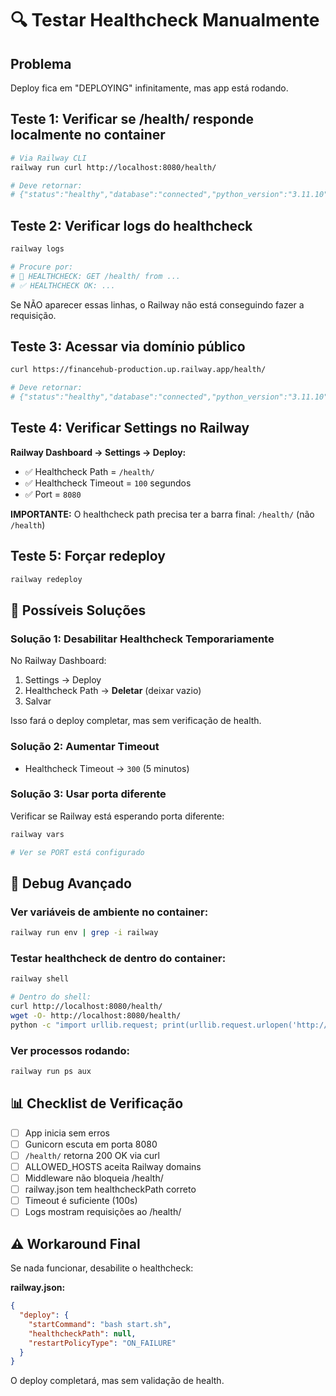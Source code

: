 # 🔍 Testar Healthcheck Manualmente

## Problema
Deploy fica em "DEPLOYING" infinitamente, mas app está rodando.

## Teste 1: Verificar se /health/ responde localmente no container

```bash
# Via Railway CLI
railway run curl http://localhost:8080/health/

# Deve retornar:
# {"status":"healthy","database":"connected","python_version":"3.11.10"}
```

## Teste 2: Verificar logs do healthcheck

```bash
railway logs

# Procure por:
# 🏥 HEALTHCHECK: GET /health/ from ...
# ✅ HEALTHCHECK OK: ...
```

Se NÃO aparecer essas linhas, o Railway não está conseguindo fazer a requisição.

## Teste 3: Acessar via domínio público

```bash
curl https://financehub-production.up.railway.app/health/

# Deve retornar:
# {"status":"healthy","database":"connected","python_version":"3.11.10"}
```

## Teste 4: Verificar Settings no Railway

**Railway Dashboard → Settings → Deploy:**

- ✅ Healthcheck Path = `/health/`
- ✅ Healthcheck Timeout = `100` segundos
- ✅ Port = `8080`

**IMPORTANTE:** O healthcheck path precisa ter a barra final: `/health/` (não `/health`)

## Teste 5: Forçar redeploy

```bash
railway redeploy
```

## 🔧 Possíveis Soluções

### Solução 1: Desabilitar Healthcheck Temporariamente

No Railway Dashboard:
1. Settings → Deploy
2. Healthcheck Path → **Deletar** (deixar vazio)
3. Salvar

Isso fará o deploy completar, mas sem verificação de health.

### Solução 2: Aumentar Timeout

- Healthcheck Timeout → `300` (5 minutos)

### Solução 3: Usar porta diferente

Verificar se Railway está esperando porta diferente:
```bash
railway vars

# Ver se PORT está configurado
```

## 🐛 Debug Avançado

### Ver variáveis de ambiente no container:

```bash
railway run env | grep -i railway
```

### Testar healthcheck de dentro do container:

```bash
railway shell

# Dentro do shell:
curl http://localhost:8080/health/
wget -O- http://localhost:8080/health/
python -c "import urllib.request; print(urllib.request.urlopen('http://localhost:8080/health/').read())"
```

### Ver processos rodando:

```bash
railway run ps aux
```

## 📊 Checklist de Verificação

- [ ] App inicia sem erros
- [ ] Gunicorn escuta em porta 8080
- [ ] `/health/` retorna 200 OK via curl
- [ ] ALLOWED_HOSTS aceita Railway domains
- [ ] Middleware não bloqueia /health/
- [ ] railway.json tem healthcheckPath correto
- [ ] Timeout é suficiente (100s)
- [ ] Logs mostram requisições ao /health/

## ⚠️ Workaround Final

Se nada funcionar, desabilite o healthcheck:

**railway.json:**
```json
{
  "deploy": {
    "startCommand": "bash start.sh",
    "healthcheckPath": null,
    "restartPolicyType": "ON_FAILURE"
  }
}
```

O deploy completará, mas sem validação de health.
